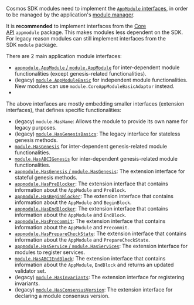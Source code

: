 Cosmos SDK modules need to implement the [`AppModule` interfaces](https://docs.cosmos.network/v0.50/build/building-modules/module-manager#application-module-interfaces), in order to be managed by the application's [module manager](https://docs.cosmos.network/v0.50/build/building-modules/module-manager#module-manager).


It is **recommended** to implement interfaces from the [Core API](https://docs.cosmos.network/main/architecture/adr-063-core-module-api) `appmodule` package. This makes modules less dependent on the SDK. For legacy reason modules can still implement interfaces from the SDK `module` package.


There are 2 main application module interfaces:

-   [`appmodule.AppModule` / `module.AppModule`](https://docs.cosmos.network/v0.50/build/building-modules/module-manager#appmodule) for inter-dependent module functionalities (except genesis-related functionalities).
-   (legacy) [`module.AppModuleBasic`](https://docs.cosmos.network/v0.50/build/building-modules/module-manager#appmodulebasic) for independent module functionalities. New modules can use `module.CoreAppModuleBasicAdaptor` instead.
-   

The above interfaces are mostly embedding smaller interfaces (extension interfaces), that defines specific functionalities:

-   (legacy) `module.HasName`: Allows the module to provide its own name for legacy purposes.
-   (legacy) [`module.HasGenesisBasics`](https://docs.cosmos.network/v0.50/build/building-modules/module-manager#modulehasgenesisbasics): The legacy interface for stateless genesis methods.
-   [`module.HasGenesis`](https://docs.cosmos.network/v0.50/build/building-modules/module-manager#modulehasgenesis) for inter-dependent genesis-related module functionalities.
-   [`module.HasABCIGenesis`](https://docs.cosmos.network/v0.50/build/building-modules/module-manager#modulehasabcigenesis) for inter-dependent genesis-related module functionalities.
-   [`appmodule.HasGenesis` / `module.HasGenesis`](https://docs.cosmos.network/v0.50/build/building-modules/module-manager#appmodulehasgenesis): The extension interface for stateful genesis methods.
-   [`appmodule.HasPreBlocker`](https://docs.cosmos.network/v0.50/build/building-modules/module-manager#haspreblocker): The extension interface that contains information about the `AppModule` and `PreBlock`.
-   [`appmodule.HasBeginBlocker`](https://docs.cosmos.network/v0.50/build/building-modules/module-manager#hasbeginblocker): The extension interface that contains information about the `AppModule` and `BeginBlock`.
-   [`appmodule.HasEndBlocker`](https://docs.cosmos.network/v0.50/build/building-modules/module-manager#hasendblocker): The extension interface that contains information about the `AppModule` and `EndBlock`.
-   [`appmodule.HasPrecommit`](https://docs.cosmos.network/v0.50/build/building-modules/module-manager#hasprecommit): The extension interface that contains information about the `AppModule` and `Precommit`.
-   [`appmodule.HasPrepareCheckState`](https://docs.cosmos.network/v0.50/build/building-modules/module-manager#haspreparecheckstate): The extension interface that contains information about the `AppModule` and `PrepareCheckState`.
-   [`appmodule.HasService` / `module.HasServices`](https://docs.cosmos.network/v0.50/build/building-modules/module-manager#hasservices): The extension interface for modules to register services.
-   [`module.HasABCIEndBlock`](https://docs.cosmos.network/v0.50/build/building-modules/module-manager#hasabciendblock): The extension interface that contains information about the `AppModule`, `EndBlock` and returns an updated validator set.
-   (legacy) [`module.HasInvariants`](https://docs.cosmos.network/v0.50/build/building-modules/module-manager#hasinvariants): The extension interface for registering invariants.
-   (legacy) [`module.HasConsensusVersion`](https://docs.cosmos.network/v0.50/build/building-modules/module-manager#hasconsensusversion): The extension interface for declaring a module consensus version.